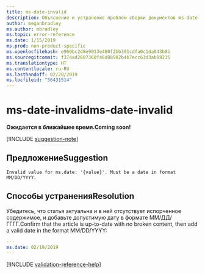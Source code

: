 ```yaml
---
title: ms-date-invalid
description: Объяснение и устранение проблем сборки документов ms-date-invalid
author: meganbradley
ms.author: mbradley
ms.topic: error-reference
ms.date: 1/15/2019
ms.prod: non-product-specific
ms.openlocfilehash: e960bc2d8e9013e480f2bb391cdfa0c1da043b8b
ms.sourcegitcommit: f374ad2607360f46d88982b4b7ecc63d3ab08235
ms.translationtype: HT
ms.contentlocale: ru-RU
ms.lasthandoff: 02/20/2019
ms.locfileid: "56431514"
---
```

# <a name="ms-date-invalid"></a><span data-ttu-id="cb015-103">ms-date-invalid</span><span class="sxs-lookup"><span data-stu-id="cb015-103">ms-date-invalid</span></span>

<span data-ttu-id="cb015-104">**Ожидается в ближайшее время.**</span><span class="sxs-lookup"><span data-stu-id="cb015-104">**Coming soon!**</span></span>

[!INCLUDE [suggestion-note](includes/suggestion-note.md)]

## <a name="suggestion"></a><span data-ttu-id="cb015-105">Предложение</span><span class="sxs-lookup"><span data-stu-id="cb015-105">Suggestion</span></span>

`Invalid value for ms.date: '{value}'. Must be a date in format MM/DD/YYYY.`

## <a name="resolution"></a><span data-ttu-id="cb015-106">Способы устранения</span><span class="sxs-lookup"><span data-stu-id="cb015-106">Resolution</span></span>

<span data-ttu-id="cb015-107">Убедитесь, что статья актуальна и в ней отсутствует испорченное содержимое, и добавьте допустимую дату в формате ММ/ДД/ГГГГ.</span><span class="sxs-lookup"><span data-stu-id="cb015-107">Confirm that the article is up-to-date with no broken content, then add a valid date in the format MM/DD/YYYY:</span></span>

```yml
---
ms.date: 02/19/2019
---
```

<!--make sure to add this file to your includes folder and verify the path-->
[!INCLUDE [validation-reference-help](includes/validation-reference-help.md)]
